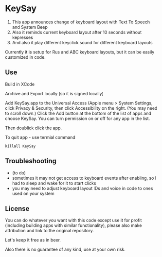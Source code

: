 # KeySay

1. This app announces change of keyboard layout with Text To Speech and System Beep
2. Also it reminds current keyboard layout after 10 seconds without kepresses
2. And also it play different keyclick sound for different keyboard layouts

Currently it is setup for Rus and ABC keyboard layouts, but it can be easily customized in code.

## Use

Build in XCode

Archive and Export locally (so it is signed locally)

Add KeySay.app to the Universal Access (Apple menu > System Settings, click Privacy & Security, then click Accessibility on the right. (You may need to scroll down.) Click the Add button at the bottom of the list of apps and choose KeySay. You can turn permission on or off for any app in the list.

Then doublick click the app.

To quit app - use termial command

`killall KeySay`

## Troubleshooting

- (to do) 
- sometimes it may not get access to keyboard events after enabling, so I had to sleep and wake for it to start clicks
- you may need to adjust keyboard layout IDs and voice in code to ones used on your system 

## License

You can do whatever you want with this code except use it for profit (including building apps with similar functionality),
please also make attribution and link to the original repository.

Let's keep it free as in beer.

Also there is no guarantee of any kind, use at your own risk.
